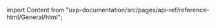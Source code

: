 
import Content from "uxp-documentation/src/pages/api-ref/reference-html/General/html";

<Content query="product=photoshop"/>
